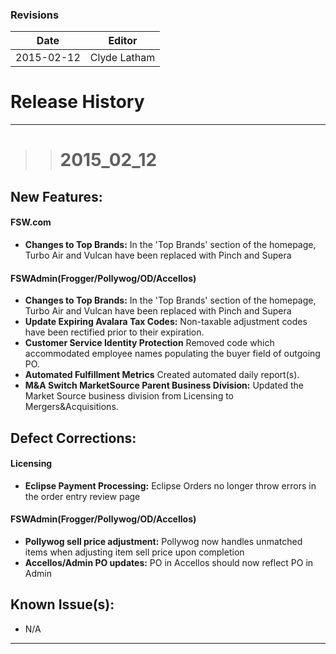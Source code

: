 ### Revisions
| Date | Editor |
| -------- | -------- | 
|2015-02-12|Clyde Latham|

# Release History
___

>> # __2015_02_12__

## __New Features:__

#### FSW.com 
* __Changes to Top Brands:__ In the 'Top Brands' section of the homepage, Turbo Air and Vulcan have been replaced with Pinch and Supera

#### FSWAdmin(Frogger/Pollywog/OD/Accellos)

* __Changes to Top Brands:__ In the 'Top Brands' section of the homepage, Turbo Air and Vulcan have been replaced with Pinch and Supera
* __Update Expiring Avalara Tax Codes:__ Non-taxable adjustment codes have been rectified prior to their expiration. 
* __Customer Service Identity Protection__ Removed code which accommodated employee names populating the buyer field of outgoing PO.
* __Automated Fulfillment Metrics__ Created automated daily report(s). 
* __M&A Switch MarketSource Parent Business Division:__ Updated the Market Source business division from Licensing to Mergers&Acquisitions.

## __Defect Corrections:__

#### Licensing
* __Eclipse Payment Processing:__ Eclipse Orders no longer throw errors in the order entry review page

#### FSWAdmin(Frogger/Pollywog/OD/Accellos)
* __Pollywog sell price adjustment:__ Pollywog now handles unmatched items when adjusting item sell price upon completion 
* __Accellos/Admin PO updates:__ PO in Accellos should now reflect PO in Admin 

## __Known Issue(s):__
* N/A
___
